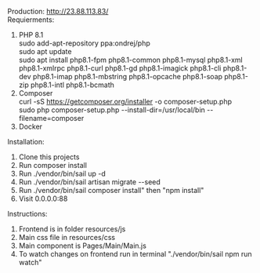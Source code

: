 Production: http://23.88.113.83/ \
Requierments:

1. PHP 8.1 \
   sudo add-apt-repository ppa:ondrej/php \
   sudo apt update \
   sudo apt install php8.1-fpm php8.1-common php8.1-mysql php8.1-xml php8.1-xmlrpc php8.1-curl php8.1-gd php8.1-imagick php8.1-cli php8.1-dev php8.1-imap php8.1-mbstring php8.1-opcache php8.1-soap php8.1-zip php8.1-intl php8.1-bcmath
2. Composer \
   curl -sS https://getcomposer.org/installer -o composer-setup.php \
   sudo php composer-setup.php --install-dir=/usr/local/bin --filename=composer
3. Docker

Installation:

1. Clone this projects
2. Run composer install
3. Run ./vendor/bin/sail up -d
4. Run ./vendor/bin/sail artisan migrate --seed
5. Run ./vendor/bin/sail composer install" then "npm install"
6. Visit 0.0.0.0:88

Instructions:

1. Frontend is in folder resources/js
2. Main css file in resources/css
3. Main component is Pages/Main/Main.js
4. To watch changes on frontend run in terminal "./vendor/bin/sail npm run watch"
